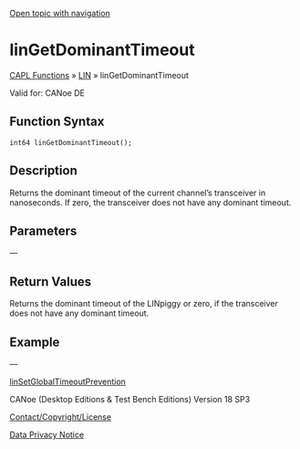 [Open topic with navigation](../../../../../CANoeDEFamily.htm#Topics/CAPLFunctions/LIN/Functions/CAPLfunctionLINGetDominantTimeout.md)

# linGetDominantTimeout

[CAPL Functions](../../CAPLfunctions.md) » [LIN](../CAPLfunctionsLINOverview.md) » linGetDominantTimeout

Valid for: CANoe DE

## Function Syntax

```plaintext
int64 linGetDominantTimeout();
```

## Description

Returns the dominant timeout of the current channel’s transceiver in nanoseconds. If zero, the transceiver does not have any dominant timeout.

## Parameters

—

## Return Values

Returns the dominant timeout of the LINpiggy or zero, if the transceiver does not have any dominant timeout.

## Example

—

[linSetGlobalTimeoutPrevention](CAPLfunctionLINSetGlobalTimeoutPrevention.md)

CANoe (Desktop Editions & Test Bench Editions) Version 18 SP3

[Contact/Copyright/License](../../../Shared/ContactCopyrightLicense.md)

[Data Privacy Notice](https://www.vector.com/int/en/company/get-info/privacy-policy/)

